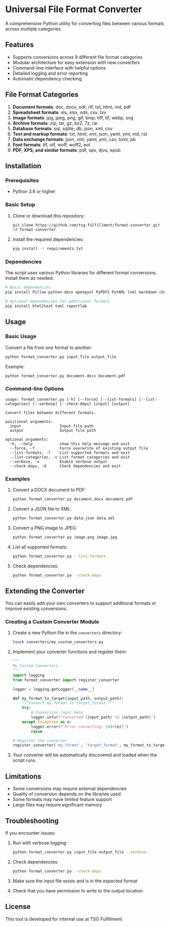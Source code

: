 # Universal File Format Converter

A comprehensive Python utility for converting files between various formats across multiple categories.

## Features

- Supports conversions across 9 different file format categories
- Modular architecture for easy extension with new converters
- Command-line interface with helpful options
- Detailed logging and error reporting
- Automatic dependency checking

## File Format Categories

1. **Document formats**: doc, docx, odt, rtf, txt, html, md, pdf
2. **Spreadsheet formats**: xls, xlsx, ods, csv, tsv
3. **Image formats**: jpg, jpeg, png, gif, bmp, tiff, tif, webp, svg
4. **Archive formats**: zip, tar, gz, bz2, 7z, rar
5. **Database formats**: sql, sqlite, db, json, xml, csv
6. **Text and markup formats**: txt, html, xml, json, yaml, yml, md, rst
7. **Data exchange formats**: json, xml, yaml, yml, csv, toml, pb
8. **Font formats**: ttf, otf, woff, woff2, eot
9. **PDF, XPS, and similar formats**: pdf, xps, djvu, epub

## Installation

### Prerequisites

- Python 3.6 or higher

### Basic Setup

1. Clone or download this repository:
   ```bash
   git clone https://github.com/tsg-fulfillment/format-converter.git
   cd format-converter
   ```

2. Install the required dependencies:
   ```bash
   pip install -r requirements.txt
   ```

### Dependencies

The script uses various Python libraries for different format conversions. Install them as needed:

```bash
# Basic dependencies
pip install Pillow python-docx openpyxl PyPDF2 PyYAML lxml markdown chardet

# Optional dependencies for additional formats
pip install html2text toml reportlab
```

## Usage

### Basic Usage

Convert a file from one format to another:

```bash
python format_converter.py input_file output_file
```

Example:
```bash
python format_converter.py document.docx document.pdf
```

### Command-line Options

```
usage: format_converter.py [-h] [--force] [--list-formats] [--list-categories] [--verbose] [--check-deps] [input] [output]

Convert files between different formats.

positional arguments:
  input                 Input file path
  output                Output file path

optional arguments:
  -h, --help            show this help message and exit
  --force, -f           Force overwrite of existing output file
  --list-formats, -l    List supported formats and exit
  --list-categories, -c List format categories and exit
  --verbose, -v         Enable verbose output
  --check-deps, -d      Check dependencies and exit
```

### Examples

1. Convert a DOCX document to PDF:
   ```bash
   python format_converter.py document.docx document.pdf
   ```

2. Convert a JSON file to XML:
   ```bash
   python format_converter.py data.json data.xml
   ```

3. Convert a PNG image to JPEG:
   ```bash
   python format_converter.py image.png image.jpg
   ```

4. List all supported formats:
   ```bash
   python format_converter.py --list-formats
   ```

5. Check dependencies:
   ```bash
   python format_converter.py --check-deps
   ```

## Extending the Converter

You can easily add your own converters to support additional formats or improve existing conversions.

### Creating a Custom Converter Module

1. Create a new Python file in the `converters` directory:
   ```bash
   touch converters/my_custom_converters.py
   ```

2. Implement your converter functions and register them:
   ```python
   """
   My Custom Converters
   """
   import logging
   from format_converter import register_converter

   logger = logging.getLogger(__name__)

   def my_format_to_target(input_path, output_path):
       """Convert my_format to target_format."""
       try:
           # Conversion logic here
           logger.info(f"Converted {input_path} to {output_path}")
       except Exception as e:
           logger.error(f"Error converting: {str(e)}")
           raise

   # Register the converter
   register_converter('my_format', 'target_format', my_format_to_target)
   ```

3. Your converter will be automatically discovered and loaded when the script runs.

## Limitations

- Some conversions may require external dependencies
- Quality of conversion depends on the libraries used
- Some formats may have limited feature support
- Large files may require significant memory

## Troubleshooting

If you encounter issues:

1. Run with verbose logging:
   ```bash
   python format_converter.py input_file output_file --verbose
   ```

2. Check dependencies:
   ```bash
   python format_converter.py --check-deps
   ```

3. Make sure the input file exists and is in the expected format

4. Check that you have permission to write to the output location

## License

This tool is developed for internal use at TSG Fulfillment.
